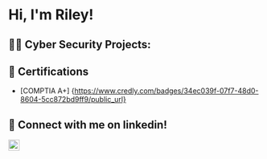 <h1>Hi, I'm Riley! 

<h2>👨‍💻 Cyber Security Projects:</h2>



<h2>📝 Certifications</h2>

- [COMPTIA A+] {https://www.credly.com/badges/34ec039f-07f7-48d0-8604-5cc872bd9ff9/public_url}


<h2> 🤳 Connect with me on linkedin!</h2>



[<img align="left" alt="Riley Sikes | LinkedIn" width="22px" src="https://cdn.jsdelivr.net/npm/simple-icons@v3/icons/linkedin.svg" />](https://www.linkedin.com/in/riley-sikes-aa732228a)


[linkedin]: www.linkedin.com/in/riley-sikes-aa732228a

<!--
**joshmadakor1/joshmadakor1** is a ✨ _special_ ✨ repository because its `README.md` (this file) appears on your GitHub profile.

Here are some ideas to get you started:

- 🔭 I’m currently working on ...
- 🌱 I’m currently learning ...
- 👯 I’m looking to collaborate on ...
- 🤔 I’m looking for help with ...
- 💬 Ask me about ...
- 📫 How to reach me: ...
- 😄 Pronouns: ...
- ⚡ Fun fact: ...
-->
